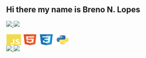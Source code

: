 ## Hi there my name is Breno N. Lopes

<div>
  <a href="https://github.com/BrenoNLps" target="_blank" rel="noopener noreferrer">
    <img height="180em" src="https://github-readme-stats.vercel.app/api?username=BrenoNLps&show_icons=true&theme=radical" />
  </a>
  <a href="https://github.com/BrenoNLps" target="_blank" rel="noopener noreferrer">
    <img height="180em" src="https://github-readme-stats.vercel.app/api/top-langs/?username=BrenoNLps&layout=compact&langs_count=16&theme=radical" />
  </a>
</div>

<div style="display: inline_block"><br>
  <img align="center" alt="melo-Js" height="30" width="40" src="https://raw.githubusercontent.com/devicons/devicon/master/icons/javascript/javascript-plain.svg">
  <img align="center" alt="melo-HTML" height="30" width="40" src="https://raw.githubusercontent.com/devicons/devicon/master/icons/html5/html5-original.svg">
  <img align="center" alt="melo-CSS" height="30" width="40" src="https://raw.githubusercontent.com/devicons/devicon/master/icons/css3/css3-original.svg">
  <img align="center" alt="melo-Python" height="30" width="40" src="https://raw.githubusercontent.com/devicons/devicon/master/icons/python/python-original.svg">
</div>

<div> 
  <a href="mailto:brenolopes.xyz@gmail.com" target="_blank" rel="noopener noreferrer">
    <img src="https://img.shields.io/badge/-Gmail-%23333?style=for-the-badge&logo=gmail&logoColor=white" />
  </a>
  <a href="https://www.linkedin.com/in/brenonlps" target="_blank" rel="noopener noreferrer">
    <img src="https://img.shields.io/badge/-LinkedIn-%230077B5?style=for-the-badge&logo=linkedin&logoColor=white" />
  </a> 
</div>
